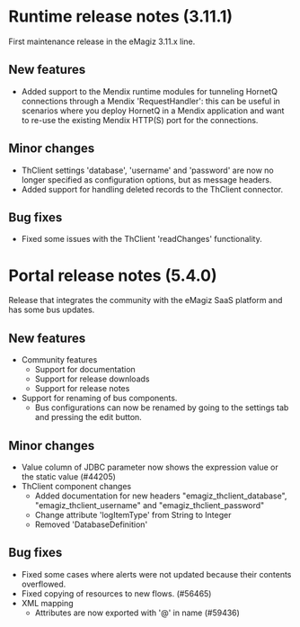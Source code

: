# Runtime release notes (3.11.1)
First maintenance release in the eMagiz 3.11.x line.
## New features
- Added support to the Mendix runtime modules for tunneling HornetQ connections through a Mendix 'RequestHandler': this can be useful in scenarios where you deploy HornetQ in a Mendix application and want to re-use the existing Mendix HTTP(S) port for the connections.
## Minor changes
- ThClient settings 'database', 'username' and 'password' are now no longer specified as configuration options, but as message headers.
- Added support for handling deleted records to the ThClient connector.
## Bug fixes
- Fixed some issues with the ThClient 'readChanges' functionality.

# Portal release notes (5.4.0)
Release that integrates the community with the eMagiz SaaS platform and has some bus updates.
## New features
- Community features
  - Support for documentation
  - Support for release downloads
  - Support for release notes
- Support for renaming of bus components.
  - Bus configurations can now be renamed by going to the settings tab and pressing the edit button.
## Minor changes
- Value column of JDBC parameter now shows the expression value or the static value (#44205)
- ThClient component changes
  - Added documentation for new headers "emagiz_thclient_database", "emagiz_thclient_username" and "emagiz_thclient_password"
  - Change attribute 'logItemType' from String to Integer
  - Removed 'DatabaseDefinition'
## Bug fixes
- Fixed some cases where alerts were not updated because their contents overflowed.
- Fixed copying of resources to new flows. (#56465)
- XML mapping
  - Attributes are now exported with '@' in name (#59436)
